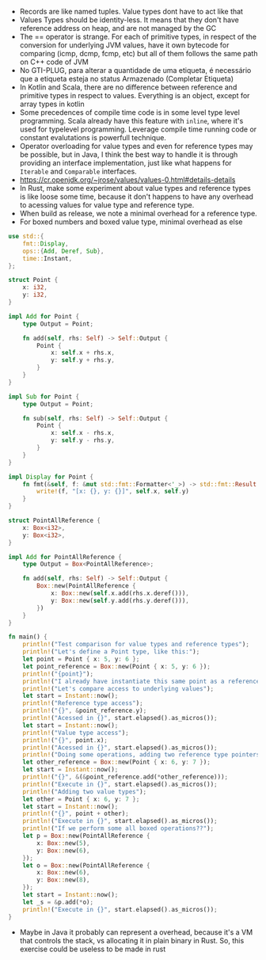 * Records are like named tuples. Value types dont have to act like that
* Values Types should be identity-less. It means that they don't have reference address on heap, and are not managed by the GC
* The == operator is strange. For each of primitive types, in respect of the conversion for underlying JVM values, have it own bytecode for comparing (icmp, dcmp, fcmp, etc) but all of them follows the same path on C++ code of JVM
* No GTI-PLUG, para alterar a quantidade de uma etiqueta, é necessário que a etiqueta esteja no status Armazenado (Completar Etiqueta)
* In Kotlin and Scala, there are no difference between reference and primitive types in respect to values. Everything is an object, except for array types in kotlin
* Some precedences of compile time code is in some level type level programming. Scala already have this feature with `inline`, where it's used for typelevel programming. Leverage compile time running code or constant evalutations is powerfull technique.
* Operator overloading for value types and even for reference types may be possible, but in Java, I think the best way to handle it is through providing an interface implementation, just like what happens for `Iterable` and `Comparable` interfaces.
* https://cr.openjdk.org/~jrose/values/values-0.html#details-details
* In Rust, make some experiment about value types and reference types is like loose some time, because it don't happens to have any overhead to acessing values for value type and reference type.
* When build as release, we note a minimal overhead for a reference type.
* For boxed numbers and boxed value type, minimal overhead as else
```rust
use std::{
    fmt::Display,
    ops::{Add, Deref, Sub},
    time::Instant,
};

struct Point {
    x: i32,
    y: i32,
}

impl Add for Point {
    type Output = Point;

    fn add(self, rhs: Self) -> Self::Output {
        Point {
            x: self.x + rhs.x,
            y: self.y + rhs.y,
        }
    }
}

impl Sub for Point {
    type Output = Point;

    fn sub(self, rhs: Self) -> Self::Output {
        Point {
            x: self.x - rhs.x,
            y: self.y - rhs.y,
        }
    }
}

impl Display for Point {
    fn fmt(&self, f: &mut std::fmt::Formatter<'_>) -> std::fmt::Result {
        write!(f, "[x: {}, y: {}]", self.x, self.y)
    }
}

struct PointAllReference {
    x: Box<i32>,
    y: Box<i32>,
}

impl Add for PointAllReference {
    type Output = Box<PointAllReference>;

    fn add(self, rhs: Self) -> Self::Output {
        Box::new(PointAllReference {
            x: Box::new(self.x.add(rhs.x.deref())),
            y: Box::new(self.y.add(rhs.y.deref())),
        })
    }
}

fn main() {
    println!("Test comparison for value types and reference types");
    println!("Let's define a Point type, like this:");
    let point = Point { x: 5, y: 6 };
    let point_reference = Box::new(Point { x: 5, y: 6 });
    println!("{point}");
    println!("I already have instantiate this same point as a reference type and as a value type");
    println!("Let's compare access to underlying values");
    let start = Instant::now();
    println!("Reference type access");
    println!("{}", &point_reference.y);
    println!("Acessed in {}", start.elapsed().as_micros());
    let start = Instant::now();
    println!("Value type access");
    println!("{}", point.x);
    println!("Acessed in {}", start.elapsed().as_micros());
    println!("Doing some operations, adding two reference type pointers");
    let other_reference = Box::new(Point { x: 6, y: 7 });
    let start = Instant::now();
    println!("{}", &(&point_reference.add(*other_reference)));
    println!("Execute in {}", start.elapsed().as_micros());
    println!("Adding two value types");
    let other = Point { x: 6, y: 7 };
    let start = Instant::now();
    println!("{}", point + other);
    println!("Execute in {}", start.elapsed().as_micros());
    println!("If we perform some all boxed operations??");
    let p = Box::new(PointAllReference {
        x: Box::new(5),
        y: Box::new(6),
    });
    let o = Box::new(PointAllReference {
        x: Box::new(6),
        y: Box::new(8),
    });
    let start = Instant::now();
    let _s = &p.add(*o);
    println!("Execute in {}", start.elapsed().as_micros());
}
```
* Maybe in Java it probably can represent a overhead, because it's a VM that controls the stack, vs allocating it in plain binary in Rust. So, this exercise could be useless to be made in rust
